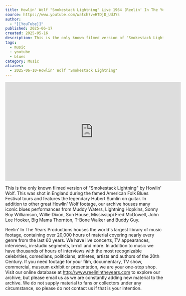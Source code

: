```yaml
---
title: Howlin' Wolf "Smokestack Lightning" Live 1964 (Reelin' In The Years Archives)
source: https://www.youtube.com/watch?v=HTDjD_UdJYs
author:
  - "[[YouTube]]"
published: 2025-06-17
created: 2025-05-16
description: This is the only known filmed version of "Smokestack Lightning" by Howlin' Wolf. This was shot in England during the famed American Folk Blues Festival tours...
tags:
  - music
  - youtube
  - blues
category: Music
aliases:
  - 2025-06-10-Howlin' Wolf "Smokestack Lightning"
---
```

<iframe width="560" height="315" src="https://www.youtube.com/embed/HTDjD_UdJYs?si=ekY5Q8lxfqMf6drb" title="YouTube video player" frameborder="0" allow="accelerometer; autoplay; clipboard-write; encrypted-media; gyroscope; picture-in-picture; web-share" referrerpolicy="strict-origin-when-cross-origin" allowfullscreen></iframe> 

This is the only known filmed version of "Smokestack Lightning" by Howlin' Wolf. This was shot in England during the famed American Folk Blues Festival tours and features the legendary Hubert Sumlin on guitar. In addition to other great Howlin' Wolf footage, our archive houses many iconic blues performances from Muddy Waters, Lightning Hopkins, Sonny Boy Williamson, Willie Dixon, Son House, Mississippi Fred McDowell, John Lee Hooker, Big Mama Thornton, T-Bone Walker and Buddy Guy.  
  
Reelin' In The Years Productions houses the world's largest library of music footage, containing over 20,000 hours of material covering nearly every genre from the last 60 years. We have live concerts, TV appearances, interviews, in-studio segments, b-roll and more. In addition to music we have thousands of hours of interviews with the most recognizable celebrities, comedians, politicians, athletes, artists and authors of the 20th Century. If you need footage for your film, documentary, TV show, commercial, museum exhibit or presentation, we are your one-stop shop. Visit our online database at http://www.reelinintheyears.com to explore our archive, but please email us as we are constantly adding new material to the archive. We do not supply material to fans or collectors under any circumstance, so please do not contact us if that is your intention.